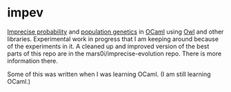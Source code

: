 impev
===

[Imprecise
probability](https://en.wikipedia.org/wiki/Imprecise_probability) and
[population genetics](https://en.wikipedia.org/wiki/Population_genetics) in [OCaml](http://ocaml.org/) using
[Owl](https://github.com/ryanrhymes/owl) and other libraries.
Experimental work in progress that I am keeping around because of the
experiments in it.  A cleaned up and improved version of the best
parts of this repo are in the mars0i/imprecise-evolution repo.  There
is more information there.

Some of this was written when I was learning OCaml.  (I am still learning
OCaml.)
